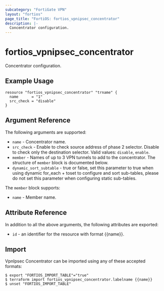 ```yaml
---
subcategory: "FortiGate VPN"
layout: "fortios"
page_title: "FortiOS: fortios_vpnipsec_concentrator"
description: |-
  Concentrator configuration.
---
```


# fortios_vpnipsec_concentrator
Concentrator configuration.

## Example Usage

```hcl
resource "fortios_vpnipsec_concentrator" "trname" {
  name      = "1"
  src_check = "disable"
}
```

## Argument Reference

The following arguments are supported:

* `name` - Concentrator name.
* `src_check` - Enable to check source address of phase 2 selector. Disable to check only the destination selector. Valid values: `disable`, `enable`.
* `member` - Names of up to 3 VPN tunnels to add to the concentrator. The structure of `member` block is documented below.
* `dynamic_sort_subtable` - true or false, set this parameter to true when using dynamic for_each + toset to configure and sort sub-tables, please do not set this parameter when configuring static sub-tables.

The `member` block supports:

* `name` - Member name.


## Attribute Reference

In addition to all the above arguments, the following attributes are exported:
* `id` - an identifier for the resource with format {{name}}.

## Import

VpnIpsec Concentrator can be imported using any of these accepted formats:
```
$ export "FORTIOS_IMPORT_TABLE"="true"
$ terraform import fortios_vpnipsec_concentrator.labelname {{name}}
$ unset "FORTIOS_IMPORT_TABLE"
```
